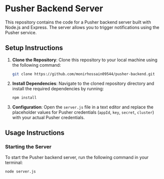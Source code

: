 # Pusher Backend Server

This repository contains the code for a Pusher backend server built with Node.js and Express. The server allows you to trigger notifications using the Pusher service.

## Setup Instructions

1. **Clone the Repository**: Clone this repository to your local machine using the following command:

    ```bash
    git clone https://github.com/monirhossain09544/pusher-backend.git
    ```

2. **Install Dependencies**: Navigate to the cloned repository directory and install the required dependencies by running:

    ```bash
    npm install
    ```

3. **Configuration**: Open the `server.js` file in a text editor and replace the placeholder values for Pusher credentials (`appId`, `key`, `secret`, `cluster`) with your actual Pusher credentials.

## Usage Instructions

### Starting the Server

To start the Pusher backend server, run the following command in your terminal:

```bash
node server.js
